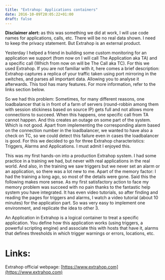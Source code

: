 ```yaml
---
title: "Extrahop: Applications containers"
date: 2016-10-09T20:05:22+01:00
draft: false
---
```


**Disclaimer alert:** as this was something we did at work, I will use code names for applications, calls, etc. There will be no real data shown. I need to keep the privacy statement. But Extrahop is an external product.

Yesterday I helped a friend in building some custom monitoring for an application we support (from now on I will call The Application aka TA) and a specific call (Which from now on will be The Call aka TC). For this we used Extrahop. If you are not familiar with it, here comes a brief description: Extrahop captures a replica of your traffic taken using port mirroring in the switches, and parses all important data. Allowing you to analyse it afterwards. This tool has many features. For more information, refer to the links section below.

So we had this problem: Sometimes, for many different reasons, one loadbalancer that is in front of a farm of servers (round-robbin among them with session stickiness based on source IP) gets full and not allows more connections to succeed. When this happens, one specific call from TA cannot happen. And this creates an outage on some part of the system. Which is not good. Apart from implementing the corresponding alarm based on the connection number in the loadbalancer, we wanted  to have also a check on TC, so we could detect this failure even in cases the loadbalancer is good. For this we decided to go for three Extrahop characteristics: Triggers, Alarms and Applications. I must admit I enjoyed this.

This was my first hands-on into a production Extrahop system. I had some practice in a training we had, but never with real applications in the real world. And also, in the training we saw triggers but we never set an alarm or an application, so there was a lot new to me. Apart of the memory factor: I had the training a long ago, so most of the details were gone. Said this the following makes more sense. As my first satisfactory action to face my memory problem was succeed with no pain thanks to the fantastic help system you have integrated. It has even video tutorials, so after finding and reading the pages for triggers and alarms, I watch a video tutorial (about 10 minutes) for the application part. So was very easy to implement one environment, and replicate the idea to other 3. 

An Application in Extrahop is a logical container to treat a specific application. You define how this application works (using triggers, a powerful scripting engine) and associate this with hosts that have it, alarms that defines thresholds in which trigger warnings or errors, locations, etc.

# Links:

Extrahop official webpage: [https://www.extrahop.com](https://www.extrahop.com)

